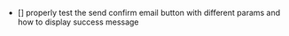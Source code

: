 - [] properly test the send confirm email button with different params and how to display success message
